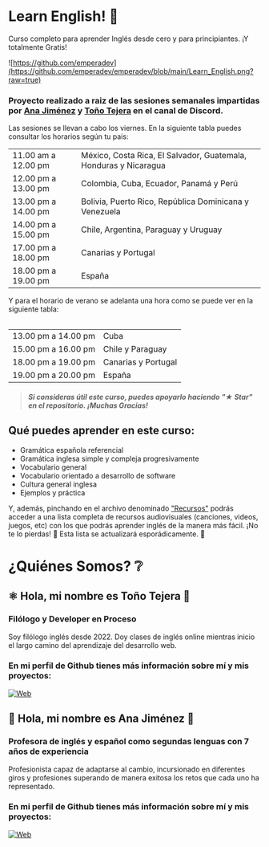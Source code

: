 # Learn English! 📖
Curso completo para aprender Inglés desde cero y para principiantes. ¡Y totalmente Gratis!

![https://github.com/emperadev](https://github.com/emperadev/emperadev/blob/main/Learn_English.png?raw=true)

### Proyecto realizado a raiz de las sesiones semanales impartidas por <a href="https://github.com/AnaDJmzP">Ana Jiménez</a> y <a href="https://github.com/emperadev">Toño Tejera</a> en el canal de Discord. 
Las sesiones se llevan a cabo los viernes. En la siguiente tabla puedes consultar los horarios según tu pais: 

<table>
    <tr>
    <td> 11.00 am a 12.00 pm </td>
    <td> México, Costa Rica, El Salvador, Guatemala, Honduras y Nicaragua</td>
    </tr>
    <tr>
    <td> 12.00 pm a 13.00 pm </td>
    <td> Colombia, Cuba, Ecuador, Panamá y Perú</td>  
    </tr>
    <tr>    
    <td> 13.00 pm a 14.00 pm </td>
    <td> Bolivia, Puerto Rico, República Dominicana y Venezuela </td>
    </tr>
    <tr>
    <td> 14.00 pm a 15.00 pm </td>
    <td> Chile, Argentina, Paraguay y Uruguay </td>
    </tr>
    <tr>  
    <td> 17.00 pm a 18.00 pm </td>
    <td> Canarias y Portugal </td>
    </tr>
    <tr> 
    <td> 18.00 pm a 19.00 pm </td>
    <td> España </td>
    </tr>
<table/>
    
Y para el horario de verano se adelanta una hora como se puede ver en la siguiente tabla: 
<table>
    <tr>
    <td> 13.00 pm a 14.00 pm </td>
    <td> Cuba</td>
    </tr>
    <tr>
    <td> 15.00 pm a 16.00 pm </td>
    <td> Chile y Paraguay</td>  
    </tr>
    <tr>
    <td> 18.00 pm a 19.00 pm </td>
    <td> Canarias y Portugal</td>
    </tr>
    <tr>
    <td> 19.00 pm a 20.00 pm </td>
    <td> España</td>  
    </tr>
</table>
    
> ##### Si consideras útil este curso, puedes apoyarlo haciendo "★ Star" en el repositorio. ¡Muchas Gracias!

## Qué puedes aprender en este curso:

  - Gramática española referencial
  - Gramática inglesa simple y compleja progresivamente
  - Vocabulario general
  - Vocabulario orientado a desarrollo de software
  - Cultura general inglesa
  - Ejemplos y práctica

Y, además, pinchando en el archivo denominado <a href="https://github.com/emperadev/learn-english/blob/main/Recursos.md">"Recursos"</a> podrás acceder a una lista completa de recursos audiovisuales (canciones, videos, juegos, etc) con los que podrás aprender inglés de la manera más fácil. ¡No te lo pierdas! 🥇 Esta lista se actualizará esporádicamente. 🤪

# ¿Quiénes Somos? ❔

## ⚛️ Hola, mi nombre es Toño Tejera 🤘
### Filólogo y Developer en Proceso 

Soy filólogo inglés desde 2022. Doy clases de inglés online mientras inicio el largo camino del aprendizaje del desarrollo web. 

### En mi perfil de Github tienes más información sobre mí y mis proyectos:
[![Web](https://img.shields.io/badge/GitHub-emperadev-14a1f0?style=for-the-badge&logo=github&logoColor=white&labelColor=101010)](https://github.com/emperadev/)

## 📖 Hola, mi nombre es Ana Jiménez 🦋
### Profesora de inglés y español como segundas lenguas con 7 años de experiencia

Profesionista capaz de adaptarse al cambio, incursionado en diferentes giros y profesiones superando de manera exitosa los retos que cada uno ha representado.

### En mi perfil de Github tienes más información sobre mí y mis proyectos:
[![Web](https://img.shields.io/badge/GitHub-AnaDJmzP-14a1f0?style=for-the-badge&logo=github&logoColor=white&labelColor=101010)](https://github.com/AnaDJmzP/)
